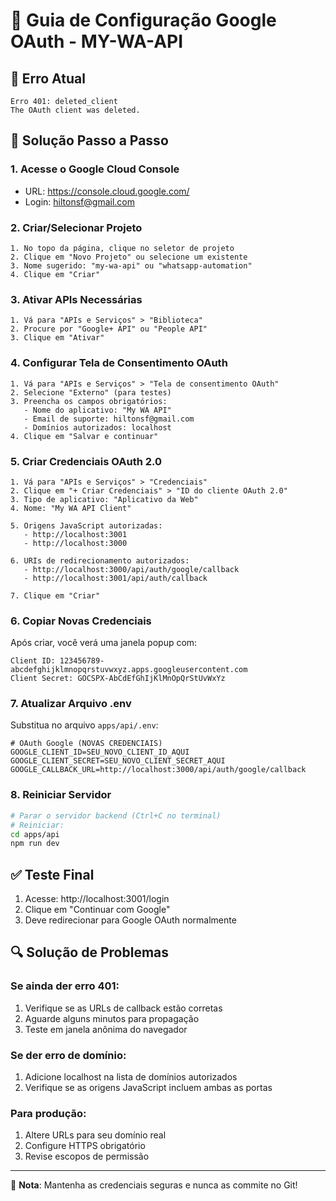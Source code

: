 # 🔐 Guia de Configuração Google OAuth - MY-WA-API

## 🚨 Erro Atual
```
Erro 401: deleted_client
The OAuth client was deleted.
```

## 🔧 Solução Passo a Passo

### 1. Acesse o Google Cloud Console
- URL: https://console.cloud.google.com/
- Login: hiltonsf@gmail.com

### 2. Criar/Selecionar Projeto
```
1. No topo da página, clique no seletor de projeto
2. Clique em "Novo Projeto" ou selecione um existente
3. Nome sugerido: "my-wa-api" ou "whatsapp-automation"
4. Clique em "Criar"
```

### 3. Ativar APIs Necessárias
```
1. Vá para "APIs e Serviços" > "Biblioteca"
2. Procure por "Google+ API" ou "People API"
3. Clique em "Ativar"
```

### 4. Configurar Tela de Consentimento OAuth
```
1. Vá para "APIs e Serviços" > "Tela de consentimento OAuth"
2. Selecione "Externo" (para testes)
3. Preencha os campos obrigatórios:
   - Nome do aplicativo: "My WA API"
   - Email de suporte: hiltonsf@gmail.com
   - Domínios autorizados: localhost
4. Clique em "Salvar e continuar"
```

### 5. Criar Credenciais OAuth 2.0
```
1. Vá para "APIs e Serviços" > "Credenciais"
2. Clique em "+ Criar Credenciais" > "ID do cliente OAuth 2.0"
3. Tipo de aplicativo: "Aplicativo da Web"
4. Nome: "My WA API Client"

5. Origens JavaScript autorizadas:
   - http://localhost:3001
   - http://localhost:3000

6. URIs de redirecionamento autorizados:
   - http://localhost:3000/api/auth/google/callback
   - http://localhost:3001/api/auth/callback

7. Clique em "Criar"
```

### 6. Copiar Novas Credenciais
Após criar, você verá uma janela popup com:
```
Client ID: 123456789-abcdefghijklmnopqrstuvwxyz.apps.googleusercontent.com
Client Secret: GOCSPX-AbCdEfGhIjKlMnOpQrStUvWxYz
```

### 7. Atualizar Arquivo .env
Substitua no arquivo `apps/api/.env`:
```env
# OAuth Google (NOVAS CREDENCIAIS)
GOOGLE_CLIENT_ID=SEU_NOVO_CLIENT_ID_AQUI
GOOGLE_CLIENT_SECRET=SEU_NOVO_CLIENT_SECRET_AQUI
GOOGLE_CALLBACK_URL=http://localhost:3000/api/auth/google/callback
```

### 8. Reiniciar Servidor
```bash
# Parar o servidor backend (Ctrl+C no terminal)
# Reiniciar:
cd apps/api
npm run dev
```

## ✅ Teste Final
1. Acesse: http://localhost:3001/login
2. Clique em "Continuar com Google"
3. Deve redirecionar para Google OAuth normalmente

## 🔍 Solução de Problemas

### Se ainda der erro 401:
1. Verifique se as URLs de callback estão corretas
2. Aguarde alguns minutos para propagação
3. Teste em janela anônima do navegador

### Se der erro de domínio:
1. Adicione localhost na lista de domínios autorizados
2. Verifique se as origens JavaScript incluem ambas as portas

### Para produção:
1. Altere URLs para seu domínio real
2. Configure HTTPS obrigatório
3. Revise escopos de permissão

---

📝 **Nota**: Mantenha as credenciais seguras e nunca as commite no Git!
